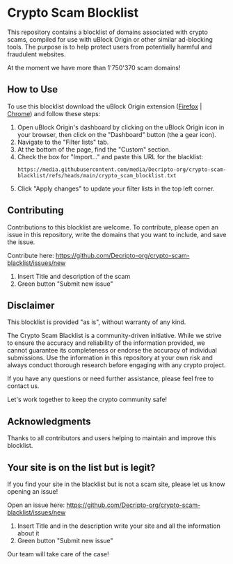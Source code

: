 # Crypto Scam Blocklist

This repository contains a blocklist of domains associated with crypto scams, compiled for use with uBlock Origin or other similar ad-blocking tools. The purpose is to help protect users from potentially harmful and fraudulent websites.

At the moment we have more than 1'750'370 scam domains!

## How to Use

To use this blocklist download the uBlock Origin extension ([Firefox](https://addons.mozilla.org/en-US/firefox/addon/ublock-origin/) | [Chrome](https://chrome.google.com/webstore/detail/ublock-origin/cjpalhdlnbpafiamejdnhcphjbkeiagm)) and follow these steps:

1. Open uBlock Origin's dashboard by clicking on the uBlock Origin icon in your browser, then click on the "Dashboard" button (the a gear icon).
2. Navigate to the "Filter lists" tab.
3. At the bottom of the page, find the "Custom" section.
4. Check the box for "Import..." and paste this URL for the blacklist: 
	```
	https://media.githubusercontent.com/media/Decripto-org/crypto-scam-blacklist/refs/heads/main/crypto_scam_blocklist.txt
	```
5. Click "Apply changes" to update your filter lists in the top left corner.

## Contributing

Contributions to this blocklist are welcome. To contribute, please open an issue in this repository, write the domains that you want to include, and save the issue.

Contribute here: https://github.com/Decripto-org/crypto-scam-blacklist/issues/new

1. Insert Title and description of the scam
2. Green button "Submit new issue"

## Disclaimer

This blocklist is provided "as is", without warranty of any kind.

The Crypto Scam Blacklist is a community-driven initiative. While we strive to ensure the accuracy and reliability of the information provided, we cannot guarantee its completeness or endorse the accuracy of individual submissions. Use the information in this repository at your own risk and always conduct thorough research before engaging with any crypto project.

If you have any questions or need further assistance, please feel free to contact us.

Let's work together to keep the crypto community safe!

## Acknowledgments

Thanks to all contributors and users helping to maintain and improve this blocklist.

## Your site is on the list but is legit?

If you find your site in the blacklist but is not a scam site, please let us know opening an issue!

Open an issue here: https://github.com/Decripto-org/crypto-scam-blacklist/issues/new

1. Insert Title and in the description write your site and all the information about it
2. Green button "Submit new issue"

Our team will take care of the case!

